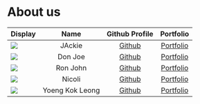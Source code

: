 # About us

Display |      Name       | Github Profile | Portfolio 
--------|:---------------:|:--------------:|:---------:
![](https://via.placeholder.com/100.png?text=Photo) |     JAckie      | [Github](https://github.com/) | [Portfolio](docs/team/johndoe.md)
![](https://via.placeholder.com/100.png?text=Photo) |     Don Joe     | [Github](https://github.com/) | [Portfolio](docs/team/johndoe.md)
![](https://via.placeholder.com/100.png?text=Photo) |    Ron John     | [Github](https://github.com/) | [Portfolio](docs/team/johndoe.md)
![](https://via.placeholder.com/100.png?text=Photo) |     Nicoli      | [Github](https://github.com/) | [Portfolio](docs/team/johndoe.md)
![](https://via.placeholder.com/100.png?text=Photo) | Yoeng Kok Leong | [Github](https://github.com/) | [Portfolio](docs/team/johndoe.md)
